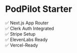 # PodPilot Starter

✅ Next.js App Router  
✅ Clerk Auth Integrated  
✅ Stripe Setup  
✅ ElevenLabs Ready  
✅ Vercel-Ready